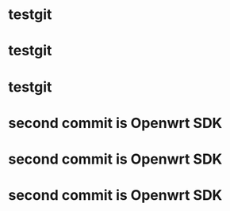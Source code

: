 # testgit
# testgit
# testgit
# second commit is Openwrt SDK
# second commit is Openwrt SDK
# second commit is Openwrt SDK
